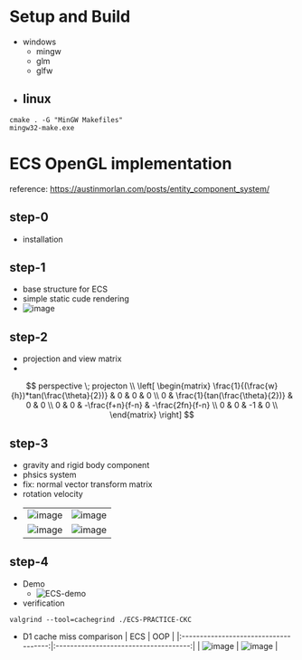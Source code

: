 # Setup and Build

- windows
  - mingw
  - glm
  - glfw
- linux
  - 

```
cmake . -G "MinGW Makefiles"
mingw32-make.exe
```



# ECS OpenGL implementation

reference: https://austinmorlan.com/posts/entity_component_system/


## step-0
- installation
## step-1
- base structure for ECS
- simple static cude rendering
- ![image](https://user-images.githubusercontent.com/49244613/209937087-93ef027a-0553-47ba-8f2f-d67be959114f.png)
## step-2
- projection and view matrix
- 
$$
perspective \; projecton \\
\left[
\begin{matrix}
    \frac{1}{(\frac{w}{h})*tan(\frac{\theta}{2})} & 0 & 0 & 0 \\
    0 & \frac{1}{tan(\frac{\theta}{2})} & 0 & 0 \\
    0 & 0 & -\frac{f+n}{f-n} & -\frac{2fn}{f-n} \\
    0 & 0 & -1 & 0 \\ 
\end{matrix}
\right]
$$

## step-3
- gravity and rigid body component
- phsics system
- fix: normal vector transform matrix
- rotation velocity
- |                                       |                                       |
  |:-------------------------------------:|:-------------------------------------:|
  | ![image](https://user-images.githubusercontent.com/49244613/229608395-9a9e8178-fe59-4bb7-8f33-3e81a6230e78.png) | ![image](https://user-images.githubusercontent.com/49244613/229608133-73372e58-5d15-4a61-af90-c58024ca199f.png) |
  | ![image](https://user-images.githubusercontent.com/49244613/229608157-f690f228-acbe-49fa-bcb7-18adf342c2d2.png) | ![image](https://user-images.githubusercontent.com/49244613/229608179-37075c24-6c79-4275-afe5-cedf18d43afc.png) |

## step-4
- Demo
  - ![ECS-demo](https://user-images.githubusercontent.com/49244613/230783393-f6a595c1-9f83-4029-8032-641fb0c46c5a.gif)
- verification
```
valgrind --tool=cachegrind ./ECS-PRACTICE-CKC
```
- D1 cache miss comparison
  |            ECS                        |              OOP                      |
  |:-------------------------------------:|:-------------------------------------:|
  | ![image](https://user-images.githubusercontent.com/49244613/230783353-cb029e6f-a592-4abf-b3f2-517087bae443.png) | ![image](https://user-images.githubusercontent.com/49244613/230783359-726e06a4-d0d5-4e41-a663-be9d4b95b3c6.png) |
